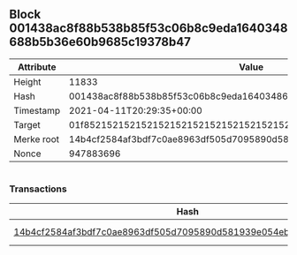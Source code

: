## Block 001438ac8f88b538b85f53c06b8c9eda1640348688b5b36e60b9685c19378b47

Attribute | Value
--- | ---
Height | 11833
Hash | 001438ac8f88b538b85f53c06b8c9eda1640348688b5b36e60b9685c19378b47
Timestamp | 2021-04-11T20:29:35+00:00
Target | 01f8521521521521521521521521521521521521521521521521521521521521
Merke root | 14b4cf2584af3bdf7c0ae8963df505d7095890d581939e054ebe35a41e59014b
Nonce | 947883696

```

```

### Transactions

Hash | Amount
--- | ---
[14b4cf2584af3bdf7c0ae8963df505d7095890d581939e054ebe35a41e59014b](14b4cf2584af3bdf7c0ae8963df505d7095890d581939e054ebe35a41e59014b.md) | 10.00000000 SKEPTI 
